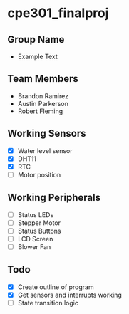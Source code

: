 # cpe301_finalproj

## Group Name

- Example Text

## Team Members

- Brandon Ramirez
- Austin Parkerson
- Robert Fleming

## Working Sensors

- [x] Water level sensor
- [x] DHT11
- [x] RTC
- [ ] Motor position

## Working Peripherals

- [ ] Status LEDs
- [ ] Stepper Motor
- [ ] Status Buttons
- [ ] LCD Screen
- [ ] Blower Fan

## Todo

- [x] Create outline of program
- [x] Get sensors and interrupts working
- [ ] State transition logic
